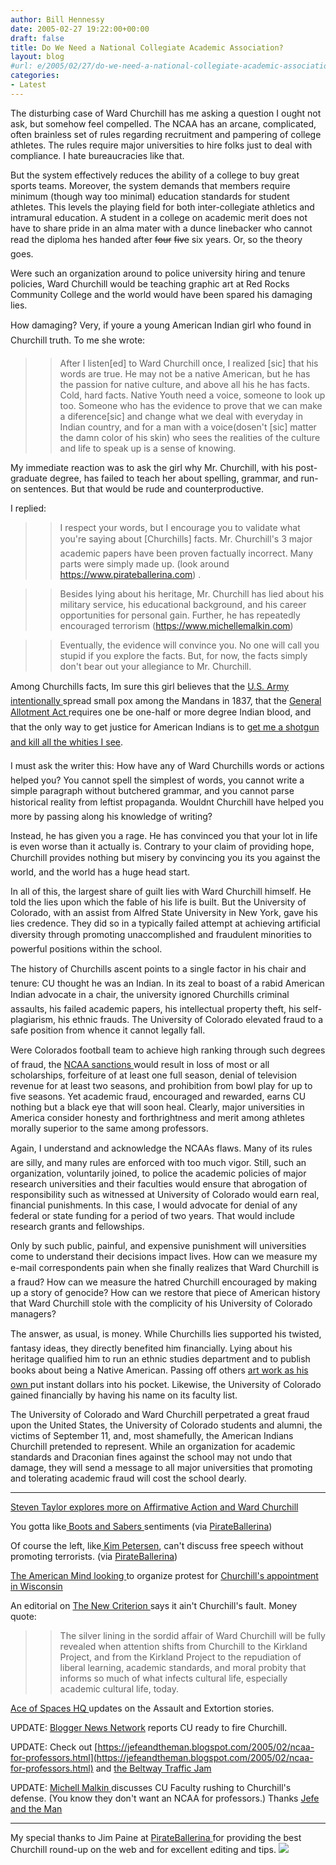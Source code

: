 ```yaml
---
author: Bill Hennessy
date: 2005-02-27 19:22:00+00:00
draft: false
title: Do We Need a National Collegiate Academic Association?
layout: blog
#url: e/2005/02/27/do-we-need-a-national-collegiate-academic-association/
categories:
- Latest
---
```


The disturbing case of Ward Churchill has me asking a question I ought not ask, but somehow feel compelled. The NCAA has an arcane, complicated, often brainless set of rules regarding recruitment and pampering of college athletes. The rules require major universities to hire folks just to deal with compliance. I hate bureaucracies like that.




But the system effectively reduces the ability of a college to buy great sports teams. Moreover, the system demands that members require minimum (though way too minimal) education standards for student athletes. This levels the playing field for both inter-collegiate athletics and intramural education. A student in a college on academic merit does not have to share pride in an alma mater with a dunce linebacker who cannot read the diploma hes handed after <strike>four</strike> <strike>five</strike> six years. Or, so the theory goes.




Were such an organization around to police university hiring and tenure policies, Ward Churchill would be teaching graphic art at Red Rocks Community College and the world would have been spared his damaging lies.




How damaging? Very, if youre a young American Indian girl who found in Churchill truth. To me she wrote: 




> 

> 
> > 

>> 
>> After I listen[ed] to Ward Churchill once, I realized [sic] that his words are true. He may not be a native American, but he has the passion for native culture, and above all his he has facts. Cold, hard facts. Native Youth need a voice, someone to look up too. Someone who has the evidence to prove that we can make a diference[sic] and change what we deal with everyday in Indian country, and for a man with a voice(dosen't [sic] matter the damn color of his skin) who sees the realities of the culture and life to speak up is a sense of knowing.
>> 
>> 
> 
> 




My immediate reaction was to ask the girl why Mr. Churchill, with his post-graduate degree, has failed to teach her about spelling, grammar, and run-on sentences. But that would be rude and counterproductive.




I replied: 




> 

> 
> > 

>> 
>> I respect your words, but I encourage you to validate what you're saying about [Churchills] facts. Mr. Churchill's 3 major academic papers have been proven factually incorrect. Many parts were simply made up. (look around https://www.pirateballerina.com) . 
>> 
>> 

>> 
>> 

>> 
>> Besides lying about his heritage, Mr. Churchill has lied about his military service, his educational background, and his career opportunities for personal gain. Further, he has repeatedly encouraged terrorism (https://www.michellemalkin.com)
>> 
>> 

>> 
>> 

>> 
>> Eventually, the evidence will convince you. No one will call you stupid if you explore the facts. But, for now, the facts simply don't bear out your allegiance to Mr. Churchill.
>> 
>> 
> 
> 




Among Churchills facts, Im sure this girl believes that the [U.S. Army intentionally ](https://hal.lamar.edu/~BROWNTF/Churchill1.htm)spread small pox among the Mandans in 1837, that the [General Allotment Act ](https://lawschool.unm.edu/faculty/lavelle/allotment-act.pdf)requires one be one-half or more degree Indian blood, and that the only way to get justice for American Indians is to [get me a shotgun and kill all the whities I see](https://michellemalkin.com/archives/001588.htm).




I must ask the writer this: How have any of Ward Churchills words or actions helped you? You cannot spell the simplest of words, you cannot write a simple paragraph without butchered grammar, and you cannot parse historical reality from leftist propaganda. Wouldnt Churchill have helped you more by passing along his knowledge of writing?




Instead, he has given you a rage. He has convinced you that your lot in life is even worse than it actually is. Contrary to your claim of providing hope, Churchill provides nothing but misery by convincing you its you against the world, and the world has a huge head start. 




In all of this, the largest share of guilt lies with Ward Churchill himself. He told the lies upon which the fable of his life is built. But the University of Colorado, with an assist from Alfred State University in New York, gave his lies credence. They did so in a typically failed attempt at achieving artificial diversity through promoting unaccomplished and fraudulent minorities to powerful positions within the school.




The history of Churchills ascent points to a single factor in his chair and tenure: CU thought he was an Indian. In its zeal to boast of a rabid American Indian advocate in a chair, the university ignored Churchills criminal assaults, his failed academic papers, his intellectual property theft, his self-plagiarism, his ethnic frauds. The University of Colorado elevated fraud to a safe position from whence it cannot legally fall.




Were Colorados football team to achieve high ranking through such degrees of fraud, the [NCAA sanctions ](https://www.ccchronicle.com/back/2001_spring/2001-01-16/sports7.html)would result in loss of most or all scholarships, forfeiture of at least one full season, denial of television revenue for at least two seasons, and prohibition from bowl play for up to five seasons. Yet academic fraud, encouraged and rewarded, earns CU nothing but a black eye that will soon heal. Clearly, major universities in America consider honesty and forthrightness and merit among athletes morally superior to the same among professors.




Again, I understand and acknowledge the NCAAs flaws. Many of its rules are silly, and many rules are enforced with too much vigor. Still, such an organization, voluntarily joined, to police the academic policies of major research universities and their faculties would ensure that abrogation of responsibility such as witnessed at University of Colorado would earn real, financial punishments. In this case, I would advocate for denial of any federal or state funding for a period of two years. That would include research grants and fellowships.




Only by such public, painful, and expensive punishment will universities come to understand their decisions impact lives. How can we measure my e-mail correspondents pain when she finally realizes that Ward Churchill is a fraud? How can we measure the hatred Churchill encouraged by making up a story of genocide? How can we restore that piece of American history that Ward Churchill stole with the complicity of his University of Colorado managers?




The answer, as usual, is money. While Churchills lies supported his twisted, fantasy ideas, they directly benefited him financially. Lying about his heritage qualified him to run an ethnic studies department and to publish books about being a Native American. Passing off others [art work as his own ](https://news4colorado.com/topstories/local_story_055200531.html)put instant dollars into his pocket. Likewise, the University of Colorado gained financially by having his name on its faculty list.




The University of Colorado and Ward Churchill perpetrated a great fraud upon the United States, the University of Colorado students and alumni, the victims of September 11, and, most shamefully, the American Indians Churchill pretended to represent. While an organization for academic standards and Draconian fines against the school may not undo that damage, they will send a message to all major universities that promoting and tolerating academic fraud will cost the school dearly.







* * *


[Steven Taylor explores more on Affirmative Action and Ward Churchill](https://www.poliblogger.com/index.php?p=6325)





You gotta like[ Boots and Sabers ](https://www.bootsandsabers.com/index.php/weblog/comments_w_sidebars/4169/)sentiments (via [PirateBallerina](https://www.pirateballerina.com/index.php))




Of course the left, like[ Kim Petersen](https://www.pressaction.com/news/weblog/full_article/petersen02272005/), can't discuss free speech without promoting terrorists. (via [PirateBallerina](https://www.pirateballerina.com/index.php))




[The American Mind looking ](https://www.theamericanmind.com/mt-test/archives/016471.html)to organize protest for [Churchill's appointment in Wisconsin](https://badgerblogalliance.blogspot.com/2005/02/preparing-for-churchill.html)




An editorial on [The New Criterion ](https://www.newcriterion.com/weblog/2005/02/ward-churchill-is-not-problem.html)says it ain't Churchill's fault. Money quote:




> 

> 
> > 

>> 
>> The silver lining in the sordid affair of Ward Churchill will be fully revealed when attention shifts from Churchill to the Kirkland Project, and from the Kirkland Project to the repudiation of liberal learning, academic standards, and moral probity that informs so much of what infects cultural life, especially academic cultural life, today.
>> 
>> 
> 
> 




[Ace of Spaces HQ ](https://ace.mu.nu/archives/069207.php)updates on the Assault and Extortion stories.




UPDATE: [Blogger News Network](https://www.legendgames.net/showstory.asp?page=blognews/stories/ES0000012.txt) reports CU ready to fire Churchill.




UPDATE: Check out [https://jefeandtheman.blogspot.com/2005/02/ncaa-for-professors.html](https://jefeandtheman.blogspot.com/2005/02/ncaa-for-professors.html) and [the Beltway Traffic Jam](https://www.outsidethebeltway.com/archives/9425)




UPDATE: [Michell Malkin ](https://michellemalkin.com/archives/001617.htm)discusses CU Faculty rushing to Churchill's defense. (You know they don't want an NCAA for professors.) Thanks [Jefe and the Man](https://jefeandtheman.blogspot.com/)  





* * *


My special thanks to Jim Paine at [PirateBallerina ](https://www.pirateballerina.com)for providing the best Churchill round-up on the web and for excellent editing and tips. ![](https://blog.billhennessy.com/aggbug.aspx?PostID=1249)

